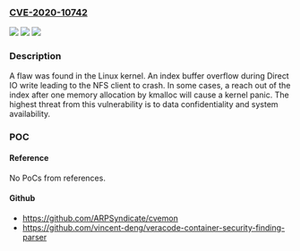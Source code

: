 ### [CVE-2020-10742](https://cve.mitre.org/cgi-bin/cvename.cgi?name=CVE-2020-10742)
![](https://img.shields.io/static/v1?label=Product&message=Kernel&color=blue)
![](https://img.shields.io/static/v1?label=Version&message=n%2Fa&color=blue)
![](https://img.shields.io/static/v1?label=Vulnerability&message=Buffer%20Overflow&color=brighgreen)

### Description

A flaw was found in the Linux kernel. An index buffer overflow during Direct IO write leading to the NFS client to crash. In some cases, a reach out of the index after one memory allocation by kmalloc will cause a kernel panic. The highest threat from this vulnerability is to data confidentiality and system availability.

### POC

#### Reference
No PoCs from references.

#### Github
- https://github.com/ARPSyndicate/cvemon
- https://github.com/vincent-deng/veracode-container-security-finding-parser

